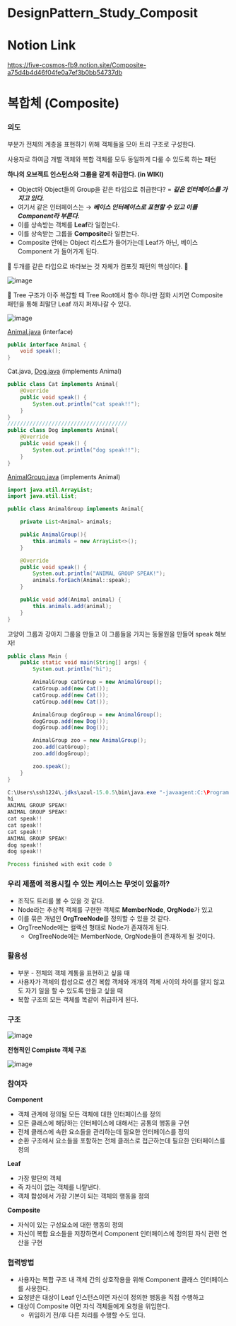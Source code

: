 # DesignPattern_Study_Composit

# Notion Link
https://five-cosmos-fb9.notion.site/Composite-a75d4b4d46f04fe0a7ef3b0bb54737db

# 복합체 (Composite)

### 의도

부분가 전체의 계층을 표현하기 위해 객체들을 모아 트리 구조로 구성한다.

사용자로 하여금 개별 객체와 복합 객체를 모두 동일하게 다룰 수 있도록 하는 패턴

**하나의 오브젝트 인스턴스와 그룹을 같게 취급한다. (in WIKI)**

- Object와 Object들의 Group을 같은 타입으로 취급한다? = ***같은 인터페이스를 가지고 있다.***
- 여기서 같은 인터페이스는 → ***베이스 인터페이스로 표현할 수 있고 이를 Component라 부른다.***
- 이를 상속받는 객체를 **Leaf**라 일컫는다.
- 이를 상속받는 그룹을 **Composite**라 일컫는다.
- Composite 안에는 Object 리스트가 들어가는데 Leaf가 아닌, 베이스 Component 가 들어가게 된다.

<aside>
🎈 두개를 같은 타입으로 바라보는 것 자체가 컴포짓 패턴의 핵심이다. 🙂

</aside>

![image](https://user-images.githubusercontent.com/18654358/156904069-48cfd9f8-07c3-40dc-a5a5-a55026d3a90a.png)


<aside>
🎈 Tree 구조가 아주 복잡할 때 Tree Root에서 함수 하나만 점화 시키면 Composite 패턴을 통해 최말단 Leaf 까지 퍼져나갈 수 있다.

</aside>

![image](https://user-images.githubusercontent.com/18654358/156904076-7983d6d7-7d7e-46d6-a420-4d6f3c9071ea.png)

[Animal.java](http://Animal.java) (interface)

```java
public interface Animal {
    void speak();
}
```

Cat.java, [Dog.java](http://Dog.java) (implements Animal)

```java
public class Cat implements Animal{
    @Override
    public void speak() {
        System.out.println("cat speak!!");
    }
}
//////////////////////////////////////
public class Dog implements Animal{
    @Override
    public void speak() {
        System.out.println("dog speak!!");
    }
}
```

[AnimalGroup.java](http://AnimalGroup.java) (implements Animal)

```java
import java.util.ArrayList;
import java.util.List;

public class AnimalGroup implements Animal{

    private List<Animal> animals;

    public AnimalGroup(){
        this.animals = new ArrayList<>();
    }

    @Override
    public void speak() {
        System.out.println("ANIMAL GROUP SPEAK!");
        animals.forEach(Animal::speak);
    }

    public void add(Animal animal) {
        this.animals.add(animal);
    }
}
```

고양이 그룹과 강아지 그룹을 만들고 이 그룹들을 가지는 동물원을 만들어 speak 해보자!

```java
public class Main {
    public static void main(String[] args) {
        System.out.println("hi");

        AnimalGroup catGroup = new AnimalGroup();
        catGroup.add(new Cat());
        catGroup.add(new Cat());
        catGroup.add(new Cat());

        AnimalGroup dogGroup = new AnimalGroup();
        dogGroup.add(new Dog());
        dogGroup.add(new Dog());

        AnimalGroup zoo = new AnimalGroup();
        zoo.add(catGroup);
        zoo.add(dogGroup);

        zoo.speak();
    }
}
```

```java
C:\Users\ssh1224\.jdks\azul-15.0.5\bin\java.exe "-javaagent:C:\Program Files\JetBrains\IntelliJ IDEA 2021.3\lib\idea_rt.jar=53612:C:\Program Files\JetBrains\IntelliJ IDEA 2021.3\bin" -Dfile.encoding=UTF-8 -classpath D:\dev\study\DS_Composite\out\production\DS_Composite Main
hi
ANIMAL GROUP SPEAK!
ANIMAL GROUP SPEAK!
cat speak!!
cat speak!!
cat speak!!
ANIMAL GROUP SPEAK!
dog speak!!
dog speak!!

Process finished with exit code 0
```

### 우리 제품에 적용시킬 수 있는 케이스는 무엇이 있을까?

- 조직도 트리를 볼 수 있을 것 같다.
- Node라는 추상적 객체를 구현한 객체로 **MemberNode**, **OrgNode**가 있고
- 이를 묶은 개념인 **OrgTreeNode**를 정의할 수 있을 것 같다.
- OrgTreeNode에는 컬랙션 형태로 Node가 존재하게 된다.
    - OrgTreeNode에는 MemberNode, OrgNode들이 존재하게 될 것이다.

### 활용성

- 부분 - 전체의 객체 계통을 표현하고 싶을 때
- 사용자가 객체의 합성으로 생긴 복합 객체와 개개의 객체 사이의 차이를 알지 않고도 자기 일을 할 수 있도록 만들고 싶을 때
- 복합 구조의 모든 객체를 똑같이 취급하게 된다.

### 구조

![image](https://user-images.githubusercontent.com/18654358/156904082-387d517f-d90b-4038-aa97-b932c9391029.png)

**전형적인 Compiste 객체 구조**

![image](https://user-images.githubusercontent.com/18654358/156904087-086cf030-d565-42a1-b80f-5883f4335167.png)

### 참여자

**Component**

- 객체 관계에 정의될 모든 객체에 대한 인터페이스를 정의
- 모든 클래스에 해당하는 인터페이스에 대해서는 공통의 행동을 구현
- 전체 클래스에 속한 요소들을 관리하는데 필요한 인터페이스를 정의
- 순환 구조에서 요소들을 포함하는 전체 클래스로 접근하는데 필요한 인터페이스를 정의

**Leaf**

- 가장 말단의 객체
- 즉 자식이 없는 객체를 나탙낸다.
- 객체 합성에서 가장 기본이 되는 객체의 행동을 정의

**Composite**

- 자식이 있는 구성요소에 대한 행동의 정의
- 자신이 복합 요소들을 저장하면서 Component 인터페이스에 정의된 자식 관련 연산을 구현

### 협력방법

- 사용자는 복합 구조 내 객체 간의 상호작용을 위해 Component 클래스 인터페이스를 사용한다.
- 요청받은 대상이 Leaf 인스턴스이면 자신이 정의한 행동을 직접 수행하고
- 대상이 Composite 이면 자식 객체들에게 요청을 위임한다.
    - 위임하기 전/후 다른 처리를 수행할 수도 있다.
